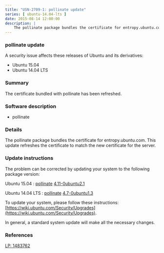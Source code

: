 ```yaml
---
title: "USN-2709-1: pollinate update"
series: [ ubuntu-14.04-lts ]
date: 2015-08-14 12:00:00
description: |
    The pollinate package bundles the certificate for entropy.ubuntu.com. This update refreshes the certificate to match the new certificate for the server. 
--- 
```

 
### pollinate update

A security issue affects these releases of Ubuntu and its derivatives:

* Ubuntu 15.04
* Ubuntu 14.04 LTS

### Summary

The certificate bundled with pollinate has been refreshed. 

### Software description

* pollinate 

### Details

The pollinate package bundles the certificate for entropy.ubuntu.com. This update refreshes the certificate to match the new certificate for the server. 

### Update instructions

The problem can be corrected by updating your system to the following package version:

Ubuntu 15.04
 : [pollinate](https://launchpad.net/ubuntu/+source/pollinate) <span> [4.11-0ubuntu2.1](https://launchpad.net/ubuntu/+source/pollinate/4.11-0ubuntu2.1) </span> 

Ubuntu 14.04 LTS
 : [pollinate](https://launchpad.net/ubuntu/+source/pollinate) <span> [4.7-0ubuntu1.3](https://launchpad.net/ubuntu/+source/pollinate/4.7-0ubuntu1.3) </span> 

To update your system, please follow these instructions: [https://wiki.ubuntu.com/Security/Upgrades](https://wiki.ubuntu.com/Security/Upgrades).

In general, a standard system update will make all the necessary changes. 

### References

 [LP: 1483762](https://launchpad.net/bugs/1483762)
 
